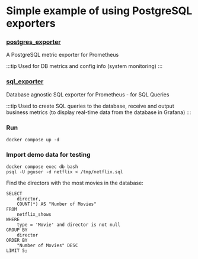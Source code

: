 # Simple example of using PostgreSQL exporters

### [postgres_exporter](https://github.com/prometheus-community/postgres_exporter)

A PostgreSQL metric exporter for Prometheus

:::tip
Used for DB metrics and config info (system monitoring)
:::



### [sql_exporter](https://github.com/burningalchemist/sql_exporter/)
Database agnostic SQL exporter for Prometheus - for SQL Queries

:::tip
Used to create SQL queries to the database, receive and output business metrics (to display real-time data from the database in Grafana)
:::


### Run

```
docker compose up -d
```

### Import demo data for testing

```
docker compose exec db bash
psql -U pguser -d netflix < /tmp/netflix.sql 
```

Find the directors with the most movies in the database:
``` 
SELECT 
    director,
    COUNT(*) AS "Number of Movies"
FROM 
    netflix_shows
WHERE 
    type = 'Movie' and director is not null
GROUP BY 
    director
ORDER BY 
    "Number of Movies" DESC
LIMIT 5;
```